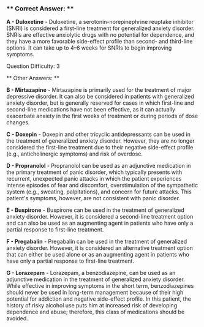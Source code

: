 ### ** Correct Answer: **

**A - Duloxetine** - Duloxetine, a serotonin-norepinephrine reuptake inhibitor (SNRI) is considered a first-line treatment for generalized anxiety disorder. SNRIs are effective anxiolytic drugs with no potential for dependence, and they have a more favorable side-effect profile than second- and third-line options. It can take up to 4–6 weeks for SNRIs to begin improving symptoms.

Question Difficulty: 3

** Other Answers: **

**B - Mirtazapine** - Mirtazapine is primarily used for the treatment of major depressive disorder. It can also be considered in patients with generalized anxiety disorder, but is generally reserved for cases in which first-line and second-line medications have not been effective, as it can actually exacerbate anxiety in the first weeks of treatment or during periods of dose changes.

**C - Doxepin** - Doxepin and other tricyclic antidepressants can be used in the treatment of generalized anxiety disorder. However, they are no longer considered the first-line treatment due to their negative side-effect profile (e.g., anticholinergic symptoms) and risk of overdose.

**D - Propranolol** - Propranolol can be used as an adjunctive medication in the primary treatment of panic disorder, which typically presents with recurrent, unexpected panic attacks in which the patient experiences intense episodes of fear and discomfort, overstimulation of the sympathetic system (e.g., sweating, palpitations), and concern for future attacks. This patient's symptoms, however, are not consistent with panic disorder.

**E - Buspirone** - Buspirone can be used in the treatment of generalized anxiety disorder. However, it is considered a second-line treatment option and can also be used as an augmenting agent in patients who have only a partial response to first-line treatment.

**F - Pregabalin** - Pregabalin can be used in the treatment of generalized anxiety disorder. However, it is considered an alternative treatment option that can either be used alone or as an augmenting agent in patients who have only a partial response to first-line treatment.

**G - Lorazepam** - Lorazepam, a benzodiazepine, can be used as an adjunctive medication in the treatment of generalized anxiety disorder. While effective in improving symptoms in the short term, benzodiazepines should never be used in long-term management because of their high potential for addiction and negative side-effect profile. In this patient, the history of risky alcohol use puts him at increased risk of developing dependence and abuse; therefore, this class of medications should be avoided.

